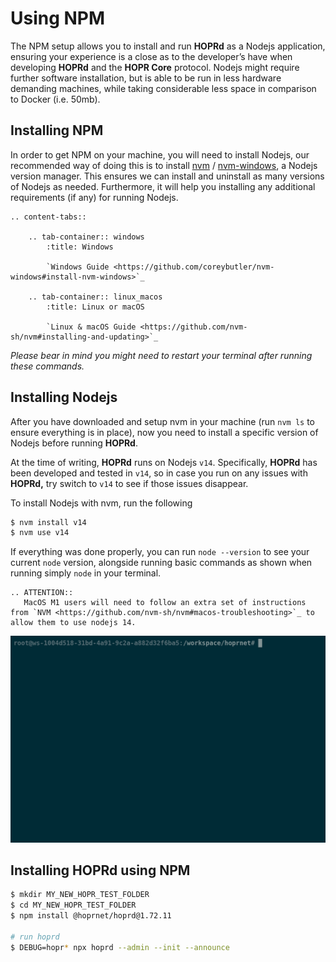 # Using NPM

The NPM setup allows you to install and run **HOPRd** as a Nodejs application, ensuring your experience is a close as to the developer’s have when developing **HOPRd** and the **HOPR Core** protocol. Nodejs might require further software installation, but is able to be run in less hardware demanding machines, while taking considerable less space in comparison to Docker \(i.e. 50mb\).

## Installing NPM

In order to get NPM on your machine, you will need to install Nodejs, our recommended way of doing this is to install [nvm](https://github.com/nvm-sh/nvm) / [nvm-windows](https://github.com/coreybutler/nvm-windows), a Nodejs version manager. This ensures we can install and uninstall as many versions of Nodejs as needed. Furthermore, it will help you installing any additional requirements \(if any\) for running Nodejs.

```eval_rst
.. content-tabs::

    .. tab-container:: windows
        :title: Windows

        `Windows Guide <https://github.com/coreybutler/nvm-windows#install-nvm-windows>`_

    .. tab-container:: linux_macos
        :title: Linux or macOS

        `Linux & macOS Guide <https://github.com/nvm-sh/nvm#installing-and-updating>`_
```

_Please bear in mind you might need to restart your terminal after running these commands._

## Installing Nodejs

After you have downloaded and setup nvm in your machine \(run `nvm ls` to ensure everything is in place\), now you need to install a specific version of Nodejs before running **HOPRd**.

At the time of writing, **HOPRd** runs on Nodejs `v14`. Specifically, **HOPRd** has been developed and tested in `v14`, so in case you run on any issues with **HOPRd,** try switch to `v14` to see if those issues disappear.

To install Nodejs with nvm, run the following

```bash
$ nvm install v14
$ nvm use v14
```

If everything was done properly, you can run `node --version` to see your current `node` version, alongside running basic commands as shown when running simply `node` in your terminal.

```eval_rst
.. ATTENTION::
   MacOS M1 users will need to follow an extra set of instructions from `NVM <https://github.com/nvm-sh/nvm#macos-troubleshooting>`_ to allow them to use nodejs 14.
```

![](../../images/node.gif)

## Installing HOPRd using NPM

```bash
$ mkdir MY_NEW_HOPR_TEST_FOLDER
$ cd MY_NEW_HOPR_TEST_FOLDER
$ npm install @hoprnet/hoprd@1.72.11

# run hoprd
$ DEBUG=hopr* npx hoprd --admin --init --announce
```

